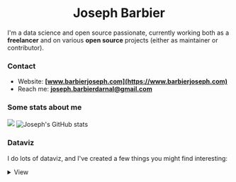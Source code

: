 <div align="center">

# Joseph Barbier

</div>

I'm a data science and open source passionate, currently working both as a **freelancer** and on various **open source** projects (either as maintainer or contributor).

### Contact

- Website: **[www.barbierjoseph.com](https://www.barbierjoseph.com)**
- Reach me: **joseph.barbierdarnal@gmail.com**

### Some stats about me

<img src="https://github-readme-stats.vercel.app/api?username=JosephBARBIERDARNAL&show_icons=true&theme=tokyonight" />

<img align="center" src="https://github-readme-stats.vercel.app/api?username=JosephBARBIERDARNAL&show_icons=true&include_all_commits=true" alt="Joseph's GitHub stats" />

### Dataviz

I do lots of dataviz, and I've created a few things you might find interesting:

<details>
   <summary>View</summary>

![Evolution of unemployment](https://github.com/JosephBARBIERDARNAL/static/blob/main/graph/linechart-unemployment-world/unemployment_linecharts.png?raw=true)

![CO2 consumption in Europe](https://github.com/JosephBARBIERDARNAL/static/blob/main/graph/map-co2-consumption-europe/image.png?raw=true)

![Earthquakes around the world](https://github.com/JosephBARBIERDARNAL/static/blob/main/graph/map-earthquakes-world/image.png?raw=true)

![Japan population evolution](https://github.com/JosephBARBIERDARNAL/static/blob/main/graph/area-japan-population/image.png?raw=true)

![Temperature evolution](https://github.com/JosephBARBIERDARNAL/static/blob/main/graph/lollipop-temperature-evolution/image.png?raw=true)

![Gender gap in the Pacific](https://github.com/JosephBARBIERDARNAL/static/blob/main/graph/pacific-dataviz-challenge/image.png?raw=true)

![Evolution of natural disasters](https://github.com/JosephBARBIERDARNAL/static/blob/main/graph/stacked-area-natural-disasters/image.png?raw=true)

</details>
